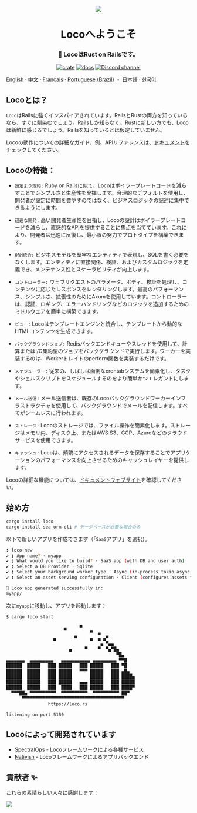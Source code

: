 <div align="center">

   <img src="https://github.com/loco-rs/loco/assets/83390/992d215a-3cd3-42ee-a1c7-de9fd25a5bac"/>

   <h1>Locoへようこそ</h1>

   <h3>
🚂 LocoはRust on Railsです。
   </h3>

   [![crate](https://img.shields.io/crates/v/loco-rs.svg)](https://crates.io/crates/loco-rs)
   [![docs](https://docs.rs/loco-rs/badge.svg)](https://docs.rs/loco-rs)
   [![Discord channel](https://img.shields.io/badge/discord-Join-us)](https://discord.gg/fTvyBzwKS8)

 </div>

[English](./README.md) · [中文](./README-zh_CN.md) · [Français](./README.fr.md) · [Portuguese (Brazil)](./README-pt_BR.md) ・ 日本語 · [한국어](./README.ko.md)

## Locoとは？
`Loco`はRailsに強くインスパイアされています。RailsとRustの両方を知っているなら、すぐに馴染むでしょう。Railsしか知らなく、Rustに新しい方でも、Locoは新鮮に感じるでしょう。Railsを知っているとは仮定していません。

Locoの動作についての詳細なガイド、例、APIリファレンスは、[ドキュメント](https://loco.rs)をチェックしてください。

## Locoの特徴：

* `設定より規約:` Ruby on Railsに似て、Locoはボイラープレートコードを減らすことでシンプルさと生産性を発揮します。合理的なデフォルトを使用し、開発者が設定に時間を費やすのではなく、ビジネスロジックの記述に集中できるようにします。

* `迅速な開発:` 高い開発者生産性を目指し、Locoの設計はボイラープレートコードを減らし、直感的なAPIを提供することに焦点を当てています。これにより、開発者は迅速に反復し、最小限の努力でプロトタイプを構築できます。

* `ORM統合:` ビジネスモデルを堅牢なエンティティで表現し、SQLを書く必要をなくします。エンティティに直接関係、検証、およびカスタムロジックを定義でき、メンテナンス性とスケーラビリティが向上します。

* `コントローラー:` ウェブリクエストのパラメータ、ボディ、検証を処理し、コンテンツに応じたレスポンスをレンダリングします。最高のパフォーマンス、シンプルさ、拡張性のためにAxumを使用しています。コントローラーは、認証、ロギング、エラーハンドリングなどのロジックを追加するためのミドルウェアを簡単に構築できます。

* `ビュー:` Locoはテンプレートエンジンと統合し、テンプレートから動的なHTMLコンテンツを生成できます。

* `バックグラウンドジョブ:` Redisバックエンドキューやスレッドを使用して、計算またはI/O集約型のジョブをバックグラウンドで実行します。ワーカーを実装するのは、Workerトレイトのperform関数を実装するだけです。

* `スケジューラー:` 従来の、しばしば面倒なcrontabシステムを簡素化し、タスクやシェルスクリプトをスケジュールするのをより簡単かつエレガントにします。

* `メール送信:` メール送信者は、既存のLocoバックグラウンドワーカーインフラストラクチャを使用して、バックグラウンドでメールを配信します。すべてがシームレスに行われます。

* `ストレージ:` Locoのストレージでは、ファイル操作を簡素化します。ストレージはメモリ内、ディスク上、またはAWS S3、GCP、Azureなどのクラウドサービスを使用できます。

* `キャッシュ:` Locoは、頻繁にアクセスされるデータを保存することでアプリケーションのパフォーマンスを向上させるためのキャッシュレイヤーを提供します。

Locoの詳細な機能については、[ドキュメントウェブサイト](https://loco.rs/docs/getting-started/tour/)を確認してください。

## 始め方
```sh
cargo install loco
cargo install sea-orm-cli # データベースが必要な場合のみ
```

以下で新しいアプリを作成できます（「`SaaS`アプリ」を選択）。

```sh
❯ loco new
✔ ❯ App name? · myapp
✔ ❯ What would you like to build? · SaaS app (with DB and user auth)
✔ ❯ Select a DB Provider · Sqlite
✔ ❯ Select your background worker type · Async (in-process tokio async tasks)
✔ ❯ Select an asset serving configuration · Client (configures assets for frontend serving)

🚂 Loco app generated successfully in:
myapp/
```

次に`myapp`に移動し、アプリを起動します：
```sh
$ cargo loco start

                      ▄     ▀
                                ▀  ▄
                  ▄       ▀     ▄  ▄ ▄▀
                                    ▄ ▀▄▄
                        ▄     ▀    ▀  ▀▄▀█▄
                                          ▀█▄
▄▄▄▄▄▄▄  ▄▄▄▄▄▄▄▄▄   ▄▄▄▄▄▄▄▄▄▄▄ ▄▄▄▄▄▄▄▄▄ ▀▀█
██████  █████   ███ █████   ███ █████   ███ ▀█
██████  █████   ███ █████   ▀▀▀ █████   ███ ▄█▄
██████  █████   ███ █████       █████   ███ ████▄
██████  █████   ███ █████   ▄▄▄ █████   ███ █████
██████  █████   ███  ████   ███ █████   ███ ████▀
  ▀▀▀██▄ ▀▀▀▀▀▀▀▀▀▀  ▀▀▀▀▀▀▀▀▀▀  ▀▀▀▀▀▀▀▀▀▀ ██▀
      ▀▀▀▀▀▀▀▀▀▀▀▀▀▀▀▀▀▀▀▀▀▀▀▀▀▀▀▀▀▀▀▀▀▀▀▀▀▀▀
                https://loco.rs

listening on port 5150
```

## Locoによって開発されています
+ [SpectralOps](https://spectralops.io) - Locoフレームワークによる各種サービス
+ [Nativish](https://nativi.sh) - Locoフレームワークによるアプリバックエンド

## 貢献者 ✨
これらの素晴らしい人々に感謝します：

<a href="https://github.com/loco-rs/loco/graphs/contributors">
  <img src="https://contrib.rocks/image?repo=loco-rs/loco" />
</a>
